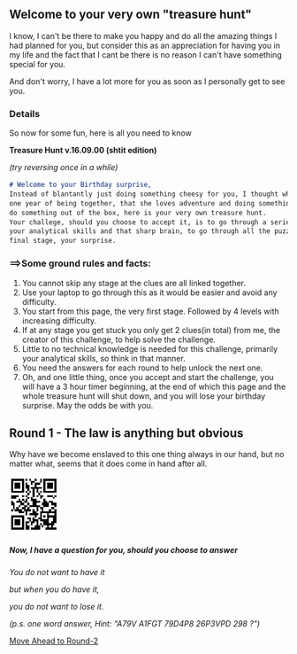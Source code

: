 ## Welcome to your very own "treasure hunt"

I know, I can't be there to make you happy and do all the amazing things I had planned for you, but consider this as an appreciation for having you in my life and the fact that I cant be there is no reason I can't have something special for you.

And don't worry, I have a lot more for you as soon as I personally get to see you.

### Details

So now for some fun, here is all you need to know

**Treasure Hunt v.16.09.00 (shtit edition)**

_(try reversing once in a while)_

```markdown
# Welcome to your Birthday surprise,
Instead of blantantly just doing something cheesy for you, I thought what do I know about my girl in the past
one year of being together, that she loves adventure and doing something fun, so in an attempt of trying to 
do something out of the box, here is your very own treasure hunt.
Your challege, should you choose to accept it, is to go through a series of challenges, requiring nothing but 
your analytical skills and that sharp brain, to go through all the puzzles and brain teasers to arrive at the 
final stage, your surprise.
```

### ==>Some ground rules and facts:
1. You cannot skip any stage at the clues are all linked together.
2. Use your laptop to go through this as it would be easier and avoid any difficulty.
3. You start from this page, the very first stage. Followed by 4 levels with increasing difficulty.
4. If at any stage you get stuck you only get 2 clues(in total) from me, the creator of this challenge, to help 
   solve the challenge.
5. Little to no technical knowledge is needed for this challenge, primarily your analytical skills, so think in 
   that manner.
6. You need the answers for each round to help unlock the next one.
7. Oh, and one little thing, once you accept and start the challenge, you will have a 3 hour timer beginning, at 
   the end of which this page and the whole treasure hunt will shut down, and you will lose your birthday
   surprise. May the odds be with you.

## Round 1 - The law is anything but obvious
Why have we become enslaved to this one thing always in our hand, but no matter what, seems that it does
come in hand after all.

![scsss](https://github.com/mehulbhat/TreasureHunt/blob/data/Untitled.jpg "You know what to do with me!")

##### Now, I have a question for you, should you choose to answer

_You do not want to have it_

_but when you do have it,_

_you do not want to lose it._

_(p.s. one word answer, Hint: "A79V   A1FGT   79D4P8   26P3VPD   298 ?")_

[Move Ahead to Round-2](https://drive.google.com/file/d/1ZLGuK1rrWcVlZYVwoBQyR1FCPZH0A46F/view?usp=sharing)


